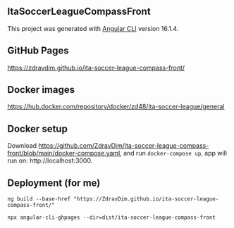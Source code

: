 ## ItaSoccerLeagueCompassFront

This project was generated with [Angular CLI](https://github.com/angular/angular-cli) version 16.1.4.

## GitHub Pages

https://zdravdim.github.io/ita-soccer-league-compass-front/

## Docker images

https://hub.docker.com/repository/docker/zd48/ita-soccer-league/general

## Docker setup

Download https://github.com/ZdravDim/ita-soccer-league-compass-front/blob/main/docker-compose.yaml, and run `docker-compose up`, app will run on: http://localhost:3000.

## Deployment (for me)

`ng build --base-href "https://ZdravDim.github.io/ita-soccer-league-compass-front/"`

`npx angular-cli-ghpages --dir=dist/ita-soccer-league-compass-front`
